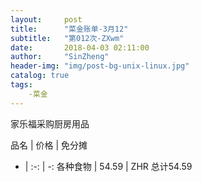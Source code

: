 ```yaml
---
layout:     post
title:      "菜金账单-3月12"
subtitle:   "第012次-ZXwm"
date:       2018-04-03 02:11:00
author:     "SinZheng"
header-img: "img/post-bg-unix-linux.jpg"
catalog: true
tags:
    -菜金
---
```

  家乐福采购厨房用品

品名 | 价格 | 免分摊 
- | :-: | -: 
各种食物 | 54.59 | ZHR
总计54.59
